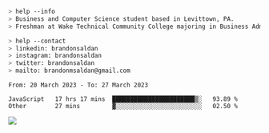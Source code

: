 ````bash
> help --info
> Business and Computer Science student based in Levittown, PA.
> Freshman at Wake Technical Community College majoring in Business Administration.
````

````bash
> help --contact
> linkedin: brandonsaldan
> instagram: brandonsaldan
> twitter: brandonsaldan
> mailto: brandonmsaldan@gmail.com
````

<!--START_SECTION:waka-->

```text
From: 20 March 2023 - To: 27 March 2023

JavaScript   17 hrs 17 mins  ███████████████████████▒░   93.89 %
Other        27 mins         ▓░░░░░░░░░░░░░░░░░░░░░░░░   02.50 %
```

<!--END_SECTION:waka-->

![](https://komarev.com/ghpvc/?username=brandonsaldan&color=6A8AFF)
